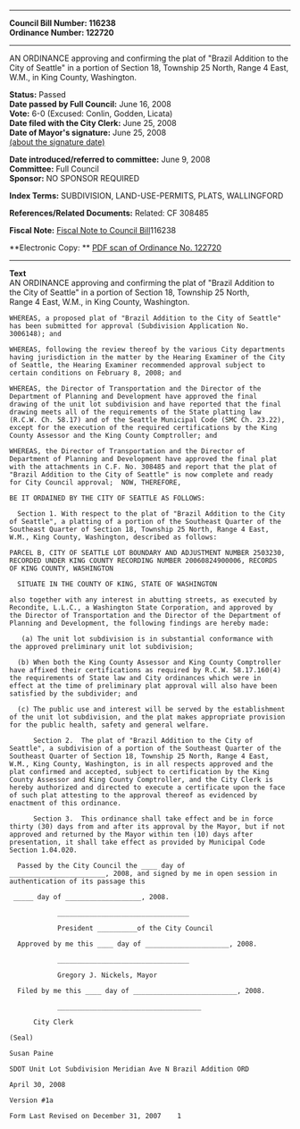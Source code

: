 * * * * *  
  
**Council Bill Number: [](#h0)[](#h2)116238**   
**Ordinance Number: 122720**  
  
* * * * *  
  
AN ORDINANCE approving and confirming the plat of "Brazil Addition to the City of Seattle" in a portion of Section 18, Township 25 North, Range 4 East, W.M., in King County, Washington.  
  
**Status:** Passed   
**Date passed by Full Council:** June 16, 2008   
**Vote:** 6-0 (Excused: Conlin, Godden, Licata)   
**Date filed with the City Clerk:** June 25, 2008   
**Date of Mayor's signature:** June 25, 2008   
[(about the signature date)](/~public/approvaldate.htm)   
  
  
**Date introduced/referred to committee:** June 9, 2008   
**Committee:** Full Council   
**Sponsor:** NO SPONSOR REQUIRED   
  
**Index Terms:** SUBDIVISION, LAND-USE-PERMITS, PLATS, WALLINGFORD  
  
**References/Related Documents:** Related: CF 308485  
  
**Fiscal Note:** [Fiscal Note to Council Bill](http://clerk.seattle.gov/~public/fnote/116238.htm)[](#h1)[](#h3)116238  
  
**Electronic Copy: ** [PDF scan of Ordinance No. 122720](/~archives/Ordinances/Ord_122720.pdf)  
  
* * * * *  
  
**Text**  
    AN ORDINANCE approving and confirming the plat of "Brazil Addition to  
    the City of Seattle" in a portion of Section 18, Township 25 North,  
    Range 4 East, W.M., in King County, Washington.  
  
    WHEREAS, a proposed plat of "Brazil Addition to the City of Seattle"  
    has been submitted for approval (Subdivision Application No.  
    3006148); and  
  
    WHEREAS, following the review thereof by the various City departments  
    having jurisdiction in the matter by the Hearing Examiner of the City  
    of Seattle, the Hearing Examiner recommended approval subject to  
    certain conditions on February 8, 2008; and  
  
    WHEREAS, the Director of Transportation and the Director of the  
    Department of Planning and Development have approved the final  
    drawing of the unit lot subdivision and have reported that the final  
    drawing meets all of the requirements of the State platting law  
    (R.C.W. Ch. 58.17) and of the Seattle Municipal Code (SMC Ch. 23.22),  
    except for the execution of the required certifications by the King  
    County Assessor and the King County Comptroller; and  
  
    WHEREAS, the Director of Transportation and the Director of  
    Department of Planning and Development have approved the final plat  
    with the attachments in C.F. No. 308485 and report that the plat of  
    "Brazil Addition to the City of Seattle" is now complete and ready  
    for City Council approval;  NOW, THEREFORE,  
  
    BE IT ORDAINED BY THE CITY OF SEATTLE AS FOLLOWS:  
  
      Section 1. With respect to the plat of "Brazil Addition to the City  
    of Seattle", a platting of a portion of the Southeast Quarter of the  
    Southeast Quarter of Section 18, Township 25 North, Range 4 East,  
    W.M., King County, Washington, described as follows:  
  
    PARCEL B, CITY OF SEATTLE LOT BOUNDARY AND ADJUSTMENT NUMBER 2503230,  
    RECORDED UNDER KING COUNTY RECORDING NUMBER 20060824900006, RECORDS  
    OF KING COUNTY, WASHINGTON  
  
      SITUATE IN THE COUNTY OF KING, STATE OF WASHINGTON  
  
    also together with any interest in abutting streets, as executed by  
    Recondite, L.L.C., a Washington State Corporation, and approved by  
    the Director of Transportation and the Director of the Department of  
    Planning and Development, the following findings are hereby made:  
  
       (a) The unit lot subdivision is in substantial conformance with  
    the approved preliminary unit lot subdivision;  
  
      (b) When both the King County Assessor and King County Comptroller  
    have affixed their certifications as required by R.C.W. 58.17.160(4)  
    the requirements of State law and City ordinances which were in  
    effect at the time of preliminary plat approval will also have been  
    satisfied by the subdivider; and  
  
      (c) The public use and interest will be served by the establishment  
    of the unit lot subdivision, and the plat makes appropriate provision  
    for the public health, safety and general welfare.  
  
          Section 2.  The plat of "Brazil Addition to the City of  
    Seattle", a subdivision of a portion of the Southeast Quarter of the  
    Southeast Quarter of Section 18, Township 25 North, Range 4 East,  
    W.M., King County, Washington, is in all respects approved and the  
    plat confirmed and accepted, subject to certification by the King  
    County Assessor and King County Comptroller, and the City Clerk is  
    hereby authorized and directed to execute a certificate upon the face  
    of such plat attesting to the approval thereof as evidenced by  
    enactment of this ordinance.  
  
          Section 3.  This ordinance shall take effect and be in force  
    thirty (30) days from and after its approval by the Mayor, but if not  
    approved and returned by the Mayor within ten (10) days after  
    presentation, it shall take effect as provided by Municipal Code  
    Section 1.04.020.  
  
      Passed by the City Council the ____ day of  
    ________________________, 2008, and signed by me in open session in  
    authentication of its passage this  
  
     _____ day of ___________________, 2008.  
  
                _________________________________  
  
                President __________of the City Council  
  
      Approved by me this ____ day of _____________________, 2008.  
  
                _________________________________  
  
                Gregory J. Nickels, Mayor  
  
      Filed by me this ____ day of __________________________, 2008.  
  
                ____________________________________  
  
          City Clerk  
  
    (Seal)  
  
    Susan Paine  
  
    SDOT Unit Lot Subdivision Meridian Ave N Brazil Addition ORD  
  
    April 30, 2008  
  
    Version #1a  
  
    Form Last Revised on December 31, 2007    1  
